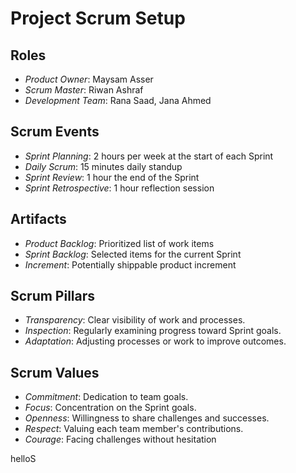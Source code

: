 # Project Scrum Setup

## Roles
- *Product Owner*: Maysam Asser
- *Scrum Master*: Riwan Ashraf
- *Development Team*: Rana Saad, Jana Ahmed 

## Scrum Events
- *Sprint Planning*: 2 hours per week at the start of each Sprint 
- *Daily Scrum*: 15 minutes daily standup
- *Sprint Review*: 1 hour the end of the Sprint
- *Sprint Retrospective*: 1 hour reflection session

## Artifacts
- *Product Backlog*: Prioritized list of work items
- *Sprint Backlog*: Selected items for the current Sprint
- *Increment*: Potentially shippable product increment

## Scrum Pillars
- *Transparency*: Clear visibility of work and processes.
- *Inspection*: Regularly examining progress toward Sprint goals.
- *Adaptation*: Adjusting processes or work to improve outcomes.

## Scrum Values
- *Commitment*: Dedication to team goals.
- *Focus*: Concentration on the Sprint goals.
- *Openness*: Willingness to share challenges and successes.
- *Respect*: Valuing each team member's contributions.
- *Courage*: Facing challenges without hesitation

helloS
